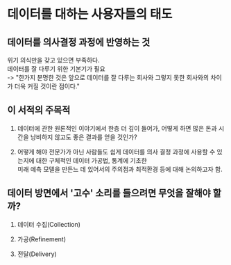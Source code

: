 # 데이터를 대하는 사용자들의 태도   
## 데이터를 의사결정 과정에 반영하는 것
위기 의식만을 갖고 있으면 부족하다.   
데이터를 잘 다루기 위한 기본기가 필요   
-> "한가지 분명한 것은 앞으로 데이터를 잘 다루는 회사와 그렇지 못한 회사와의 차이가 더욱 커질 것이란 점이다."     

## 이 서적의 주목적       
1) 데이터에 관한 원론적인 이야기에서 한층 더 깊이 들어가, 어떻게 하면 많은 돈과 시간을 낭비하지 않고도 좋은 결과를 얻을 것인가?   

2) 어떻게 해야 전문가가 아닌 사람들도 쉽게 데이터를 의사 결정 과정에 사용할 수 있는지에 대한 구체적인 데이터 가공법, 통계에 기초한  
미래 예측 모델을 만든느 데 있어서의 주의점과 최적환경 등에 대해 논의하고자 함.      
       
        
## 데이터 방면에서 '고수' 소리를 들으려면 무엇을 잘해야 할까?          
1) 데이터 수집(Collection)   
    
2) 가공(Refinement)   
   
3) 전달(Delivery)      
